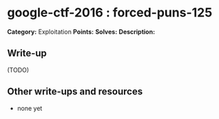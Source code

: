 # google-ctf-2016 : forced-puns-125

**Category:** Exploitation
**Points:** 
**Solves:** 
**Description:**



## Write-up

(TODO)

## Other write-ups and resources

* none yet
